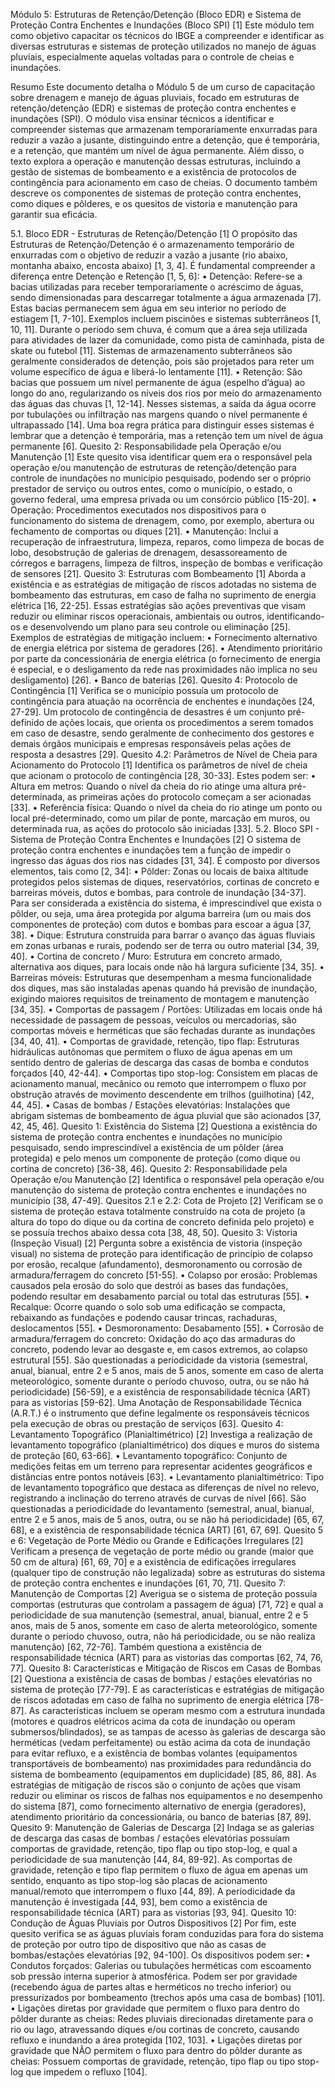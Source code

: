 Módulo 5: Estruturas de Retenção/Detenção (Bloco EDR) e Sistema de Proteção Contra Enchentes e Inundações (Bloco SPI) [1]
Este módulo tem como objetivo capacitar os técnicos do IBGE a compreender e identificar as diversas estruturas e sistemas de proteção utilizados no manejo de águas pluviais, especialmente aquelas voltadas para o controle de cheias e inundações.


Resumo
Este documento detalha o Módulo 5 de um curso de capacitação sobre drenagem e manejo de águas pluviais, focado em estruturas de retenção/detenção (EDR) e sistemas de proteção contra enchentes e inundações (SPI). O módulo visa ensinar técnicos a identificar e compreender sistemas que armazenam temporariamente enxurradas para reduzir a vazão a jusante, distinguindo entre a detenção, que é temporária, e a retenção, que mantém um nível de água permanente. Além disso, o texto explora a operação e manutenção dessas estruturas, incluindo a gestão de sistemas de bombeamento e a existência de protocolos de contingência para acionamento em caso de cheias. O documento também descreve os componentes de sistemas de proteção contra enchentes, como diques e pôlderes, e os quesitos de vistoria e manutenção para garantir sua eficácia.


5.1. Bloco EDR - Estruturas de Retenção/Detenção [1]
O propósito das Estruturas de Retenção/Detenção é o armazenamento temporário de enxurradas com o objetivo de reduzir a vazão a jusante (rio abaixo, montanha abaixo, encosta abaixo) [1, 3, 4].
É fundamental compreender a diferença entre Detenção e Retenção [1, 5, 6]:
•
Detenção: Refere-se a bacias utilizadas para receber temporariamente o acréscimo de águas, sendo dimensionadas para descarregar totalmente a água armazenada [7]. Estas bacias permanecem sem água em seu interior no período de estiagem [1, 7-10]. Exemplos incluem piscinões e sistemas subterrâneos [1, 10, 11]. Durante o período sem chuva, é comum que a área seja utilizada para atividades de lazer da comunidade, como pista de caminhada, pista de skate ou futebol [11]. Sistemas de armazenamento subterrâneos são geralmente considerados de detenção, pois são projetados para reter um volume específico de água e liberá-lo lentamente [11].
•
Retenção: São bacias que possuem um nível permanente de água (espelho d’água) ao longo do ano, regularizando os níveis dos rios por meio do armazenamento das águas das chuvas [1, 12-14]. Nesses sistemas, a saída da água ocorre por tubulações ou infiltração nas margens quando o nível permanente é ultrapassado [14].
Uma boa regra prática para distinguir esses sistemas é lembrar que a detenção é temporária, mas a retenção tem um nível de água permanente [6].
Quesito 2: Responsabilidade pela Operação e/ou Manutenção [1] Este quesito visa identificar quem era o responsável pela operação e/ou manutenção de estruturas de retenção/detenção para controle de inundações no município pesquisado, podendo ser o próprio prestador de serviço ou outros entes, como o município, o estado, o governo federal, uma empresa privada ou um consórcio público [15-20].
•
Operação: Procedimentos executados nos dispositivos para o funcionamento do sistema de drenagem, como, por exemplo, abertura ou fechamento de comportas ou diques [21].
•
Manutenção: Inclui a recuperação de infraestrutura, limpeza, reparos, como limpeza de bocas de lobo, desobstrução de galerias de drenagem, desassoreamento de córregos e barragens, limpeza de filtros, inspeção de bombas e verificação de sensores [21].
Quesito 3: Estruturas com Bombeamento [1] Aborda a existência e as estratégias de mitigação de riscos adotadas no sistema de bombeamento das estruturas, em caso de falha no suprimento de energia elétrica [16, 22-25]. Essas estratégias são ações preventivas que visam reduzir ou eliminar riscos operacionais, ambientais ou outros, identificando-os e desenvolvendo um plano para seu controle ou eliminação [25]. Exemplos de estratégias de mitigação incluem:
•
Fornecimento alternativo de energia elétrica por sistema de geradores [26].
•
Atendimento prioritário por parte da concessionária de energia elétrica (o fornecimento de energia é especial, e o desligamento da rede nas proximidades não implica no seu desligamento) [26].
•
Banco de baterias [26].
Quesito 4: Protocolo de Contingência [1] Verifica se o município possuía um protocolo de contingência para atuação na ocorrência de enchentes e inundações [24, 27-29]. Um protocolo de contingência de desastres é um conjunto pré-definido de ações locais, que orienta os procedimentos a serem tomados em caso de desastre, sendo geralmente de conhecimento dos gestores e demais órgãos municipais e empresas responsáveis pelas ações de resposta a desastres [29].
Quesito 4.2: Parâmetros de Nível de Cheia para Acionamento do Protocolo [1] Identifica os parâmetros de nível de cheia que acionam o protocolo de contingência [28, 30-33]. Estes podem ser:
•
Altura em metros: Quando o nível da cheia do rio atinge uma altura pré-determinada, as primeiras ações do protocolo começam a ser acionadas [33].
•
Referência física: Quando o nível da cheia do rio atinge um ponto ou local pré-determinado, como um pilar de ponte, marcação em muros, ou determinada rua, as ações do protocolo são iniciadas [33].
5.2. Bloco SPI - Sistema de Proteção Contra Enchentes e Inundações [2]
O sistema de proteção contra enchentes e inundações tem a função de impedir o ingresso das águas dos rios nas cidades [31, 34]. É composto por diversos elementos, tais como [2, 34]:
•
Pôlder: Zonas ou locais de baixa altitude protegidos pelos sistemas de diques, reservatórios, cortinas de concreto e barreiras móveis, dutos e bombas, para controle de inundação [34-37]. Para ser considerada a existência do sistema, é imprescindível que exista o pôlder, ou seja, uma área protegida por alguma barreira (um ou mais dos componentes de proteção) com dutos e bombas para escoar a água [37, 38].
•
Dique: Estrutura construída para barrar o avanço das águas fluviais em zonas urbanas e rurais, podendo ser de terra ou outro material [34, 39, 40].
•
Cortina de concreto / Muro: Estrutura em concreto armado, alternativa aos diques, para locais onde não há largura suficiente [34, 35].
•
Barreiras móveis: Estruturas que desempenham a mesma funcionalidade dos diques, mas são instaladas apenas quando há previsão de inundação, exigindo maiores requisitos de treinamento de montagem e manutenção [34, 35].
•
Comportas de passagem / Portões: Utilizadas em locais onde há necessidade de passagem de pessoas, veículos ou mercadorias, são comportas móveis e herméticas que são fechadas durante as inundações [34, 40, 41].
•
Comportas de gravidade, retenção, tipo flap: Estruturas hidráulicas autônomas que permitem o fluxo de água apenas em um sentido dentro de galerias de descarga das casas de bomba e condutos forçados [40, 42-44].
•
Comportas tipo stop-log: Consistem em placas de acionamento manual, mecânico ou remoto que interrompem o fluxo por obstrução através de movimento descendente em trilhos (guilhotina) [42, 44, 45].
•
Casas de bombas / Estações elevatórias: Instalações que abrigam sistemas de bombeamento de água pluvial que são acionados [37, 42, 45, 46].
Quesito 1: Existência do Sistema [2] Questiona a existência do sistema de proteção contra enchentes e inundações no município pesquisado, sendo imprescindível a existência de um pôlder (área protegida) e pelo menos um componente de proteção (como dique ou cortina de concreto) [36-38, 46].
Quesito 2: Responsabilidade pela Operação e/ou Manutenção [2] Identifica o responsável pela operação e/ou manutenção do sistema de proteção contra enchentes e inundações no município [38, 47-49].
Quesitos 2.1 e 2.2: Cota de Projeto [2] Verificam se o sistema de proteção estava totalmente construído na cota de projeto (a altura do topo do dique ou da cortina de concreto definida pelo projeto) e se possuía trechos abaixo dessa cota [38, 48, 50].
Quesito 3: Vistoria (Inspeção Visual) [2] Pergunta sobre a existência de vistoria (inspeção visual) no sistema de proteção para identificação de princípio de colapso por erosão, recalque (afundamento), desmoronamento ou corrosão de armadura/ferragem do concreto [51-55].
•
Colapso por erosão: Problemas causados pela erosão do solo que destrói as bases das fundações, podendo resultar em desabamento parcial ou total das estruturas [55].
•
Recalque: Ocorre quando o solo sob uma edificação se compacta, rebaixando as fundações e podendo causar trincas, rachaduras, deslocamentos [55].
•
Desmoronamento: Desabamento [55].
•
Corrosão de armadura/ferragem do concreto: Oxidação do aço das armaduras do concreto, podendo levar ao desgaste e, em casos extremos, ao colapso estrutural [55]. São questionadas a periodicidade da vistoria (semestral, anual, bianual, entre 2 e 5 anos, mais de 5 anos, somente em caso de alerta meteorológico, somente durante o período chuvoso, outra, ou se não há periodicidade) [56-59], e a existência de responsabilidade técnica (ART) para as vistorias [59-62]. Uma Anotação de Responsabilidade Técnica (A.R.T.) é o instrumento que define legalmente os responsáveis técnicos pela execução de obras ou prestação de serviços [63].
Quesito 4: Levantamento Topográfico (Planialtimétrico) [2] Investiga a realização de levantamento topográfico (planialtimétrico) dos diques e muros do sistema de proteção [60, 63-66].
•
Levantamento topográfico: Conjunto de medições feitas em um terreno para representar acidentes geográficos e distâncias entre pontos notáveis [63].
•
Levantamento planialtimétrico: Tipo de levantamento topográfico que destaca as diferenças de nível no relevo, registrando a inclinação do terreno através de curvas de nível [66]. São questionadas a periodicidade do levantamento (semestral, anual, bianual, entre 2 e 5 anos, mais de 5 anos, outra, ou se não há periodicidade) [65, 67, 68], e a existência de responsabilidade técnica (ART) [61, 67, 69].
Quesito 5 e 6: Vegetação de Porte Médio ou Grande e Edificações Irregulares [2] Verificam a presença de vegetação de porte médio ou grande (maior que 50 cm de altura) [61, 69, 70] e a existência de edificações irregulares (qualquer tipo de construção não legalizada) sobre as estruturas do sistema de proteção contra enchentes e inundações [61, 70, 71].
Quesito 7: Manutenção de Comportas [2] Averigua se o sistema de proteção possuía comportas (estruturas que controlam a passagem de água) [71, 72] e qual a periodicidade de sua manutenção (semestral, anual, bianual, entre 2 e 5 anos, mais de 5 anos, somente em caso de alerta meteorológico, somente durante o período chuvoso, outra, não há periodicidade, ou se não realiza manutenção) [62, 72-76]. Também questiona a existência de responsabilidade técnica (ART) para as vistorias das comportas [62, 74, 76, 77].
Quesito 8: Características e Mitigação de Riscos em Casas de Bombas [2] Questiona a existência de casas de bombas / estações elevatórias no sistema de proteção [77-79]. E as características e estratégias de mitigação de riscos adotadas em caso de falha no suprimento de energia elétrica [78-87]. As características incluem se operam mesmo com a estrutura inundada (motores e quadros elétricos acima da cota de inundação ou operam submersos/blindados), se as tampas de acesso às galerias de descarga são herméticas (vedam perfeitamente) ou estão acima da cota de inundação para evitar refluxo, e a existência de bombas volantes (equipamentos transportáveis de bombeamento) nas proximidades para redundância do sistema de bombeamento (equipamentos em duplicidade) [85, 86, 88]. As estratégias de mitigação de riscos são o conjunto de ações que visam reduzir ou eliminar os riscos de falhas nos equipamentos e no desempenho do sistema [87], como fornecimento alternativo de energia (geradores), atendimento prioritário da concessionária, ou banco de baterias [87, 89].
Quesito 9: Manutenção de Galerias de Descarga [2] Indaga se as galerias de descarga das casas de bombas / estações elevatórias possuíam comportas de gravidade, retenção, tipo flap ou tipo stop-log, e qual a periodicidade de sua manutenção [44, 84, 89-92]. As comportas de gravidade, retenção e tipo flap permitem o fluxo de água em apenas um sentido, enquanto as tipo stop-log são placas de acionamento manual/remoto que interrompem o fluxo [44, 89]. A periodicidade da manutenção é investigada [44, 93], bem como a existência de responsabilidade técnica (ART) para as vistorias [93, 94].
Quesito 10: Condução de Águas Pluviais por Outros Dispositivos [2] Por fim, este quesito verifica se as águas pluviais foram conduzidas para fora do sistema de proteção por outro tipo de dispositivo que não as casas de bombas/estações elevatórias [92, 94-100]. Os dispositivos podem ser:
•
Condutos forçados: Galerias ou tubulações herméticas com escoamento sob pressão interna superior à atmosférica. Podem ser por gravidade (recebendo água de partes altas e herméticos no trecho inferior) ou pressurizados por bombeamento (trechos após uma casa de bombas) [101].
•
Ligações diretas por gravidade que permitem o fluxo para dentro do pôlder durante as cheias: Redes pluviais direcionadas diretamente para o rio ou lago, atravessando diques e/ou cortinas de concreto, causando refluxo e inundando a área protegida [102, 103].
•
Ligações diretas por gravidade que NÃO permitem o fluxo para dentro do pôlder durante as cheias: Possuem comportas de gravidade, retenção, tipo flap ou tipo stop-log que impedem o refluxo [104].
